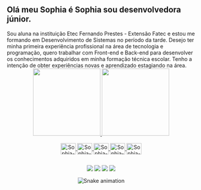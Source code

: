 <h2>Olá meu Sophia é Sophia sou desenvolvedora júnior.</h2>
Sou aluna na instituição Etec Fernando Prestes - Extensão Fatec e estou me formando em Desenvolvimento de Sistemas no período da tarde.
Desejo ter minha primeira experiência profissional na área de tecnologia e programação, quero trabalhar com Front-end e Back-end para desenvolver os conhecimentos adquiridos em minha formação técnica escolar. Tenho a intenção de obter experiências novas e aprendizado estagiando na área.

<div align="center">
  <a href="https://github.com/Sophia-Araujo">
  <img height="180em" src="https://github-readme-stats.vercel.app/api?username=Sophia-Araujo&show_icons=true&theme=blank&include_all_commits=true&count_private=true"/>
  <img height="180em" src="https://github-readme-stats.vercel.app/api/top-langs/?username=Sophia-Araujo&layout=compact&langs_count=7&theme=blank"/>
</div>
  
<div align="center" style="display: inline_block"><br>
  <img align="center" alt="Sophia-JAVASCRIPT" height="30" width="40" src="https://cdn.jsdelivr.net/gh/devicons/devicon/icons/javascript/javascript-original.svg" />
  <img align="center" alt="Sophia-Cplusplus" height="30" width="40" src="https://cdn.jsdelivr.net/npm/simple-icons@3.13.0/icons/cplusplus.svg"/>
  <img align="center" alt="Sophia-HTML" height="30" width="40" src="https://cdn.jsdelivr.net/gh/devicons/devicon/icons/html5/html5-original.svg" />       
  <img align="center" alt="Sophia-CSS" height="30" width="40" src="https://cdn.jsdelivr.net/gh/devicons/devicon/icons/css3/css3-original.svg" />
  <img align="center" alt="Sophia-PHP" height="30" width="40" src="https://cdn.jsdelivr.net/npm/simple-icons@3.13.0/icons/php.svg" />
</div>
  
  ##

<div align="center">
  <a href="https://www.instagram.com/ela_a_sophia" target="_blank"><img src="https://img.shields.io/badge/-Instagram-%23E4405F?style=for-the-badge&logo=instagram&logoColor=white" target="_blank"></a>
 	<a href="https://Sophia-Araujo.hashnode.dev/" target="_blank"><img src="https://img.shields.io/badge/Hashnode-2962FF?style=for-the-badge&logo=hashnode&logoColor=white" target="_blank"></a>
  <a href = "sophiaaraujoanjos22gmail.com"><img src="https://img.shields.io/badge/-Gmail-%23333?style=for-the-badge&logo=gmail&logoColor=white" target="_blank"></a>
  <a href="https://www.linkedin.com/in/sophia-araujo1015" target="_blank"><img src="https://img.shields.io/badge/-LinkedIn-%230077B5?style=for-the-badge&logo=linkedin&logoColor=white" target="_blank"></a> 
  
  ![Snake animation](https://github.com/Sophia-Araujo/Sophia-Araujo/blob/output/github-contribution-grid-snake.svg)
  
</div>


